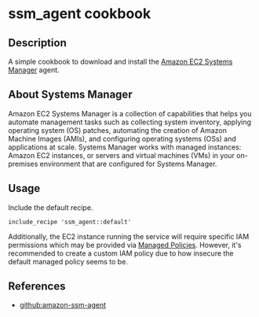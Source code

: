 ssm\_agent cookbook
===================

Description
-----------

A simple cookbook to download and install the [Amazon EC2 Systems Manager](http://docs.aws.amazon.com/AWSEC2/latest/UserGuide/systems-manager.html) agent.

About Systems Manager
---------------------

Amazon EC2 Systems Manager is a collection of capabilities that helps you automate management tasks such as collecting system inventory, applying operating system (OS) patches, automating the creation of Amazon Machine Images (AMIs), and configuring operating systems (OSs) and applications at scale. Systems Manager works with managed instances: Amazon EC2 instances, or servers and virtual machines (VMs) in your on-premises environment that are configured for Systems Manager.

Usage
-----

Include the default recipe.

```
include_recipe 'ssm_agent::default'
```

Additionally, the EC2 instance running the service will require specific IAM permissions which may be provided via [Managed Policies](http://docs.aws.amazon.com/AWSEC2/latest/UserGuide/systems-manager-access.html#sysman-configuring-access-policies). However, it's recommended to create a custom IAM policy due to how insecure the default managed policy seems to be.

References
----------

* [github:amazon-ssm-agent](https://github.com/aws/amazon-ssm-agent)
